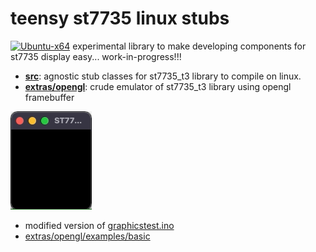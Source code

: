 # teensy st7735 linux stubs
[![Ubuntu-x64](https://github.com/newdigate/teensy-st7735-linux-stubs/workflows/Ubuntu-x64/badge.svg)](https://github.com/newdigate/teensy-st7735-linux-stubs/actions)
experimental library to make developing components for st7735 display easy... work-in-progress!!! 

* **[src](src)**: agnostic stub classes for st7735_t3 library to compile on linux.
* **[extras/opengl](extras/opengl)**: crude emulator of st7735_t3 library using opengl framebuffer

![opengl emulator](docs/graphicstest.gif)
* modified version of [graphicstest.ino](https://github.com/PaulStoffregen/ST7735_t3/blob/master/examples/graphicstest/graphicstest.ino)
* [extras/opengl/examples/basic](https://github.com/newdigate/teensy-st7735-linux-stubs/tree/main/extras/opengl/examples/basic)
